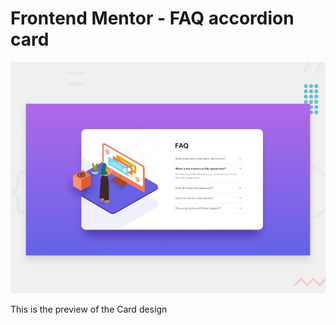 # Frontend Mentor - FAQ accordion card

![Design preview for the FAQ accordion card coding challenge](./design/desktop-preview.jpg)

This is the preview of the Card design
